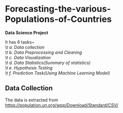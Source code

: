 # Forecasting-the-various-Populations-of-Countries
**Data Science Project**

It has 6 tasks~<br/>
  \t _a. Data collection <br/>
  \t b. Data Preprocessing and Cleaning <br/>
  \t c. Data Visualization<br/>
  \t d. Data Statistics(Summary of statistics)<br/>
  \t e. Hypothesis Testing<br/>
  \t f. Prediction Task(Using Machine Learning Model)_<br/>

## Data Collection
The data is extracted from https://population.un.org/wpp/Download/Standard/CSV/
